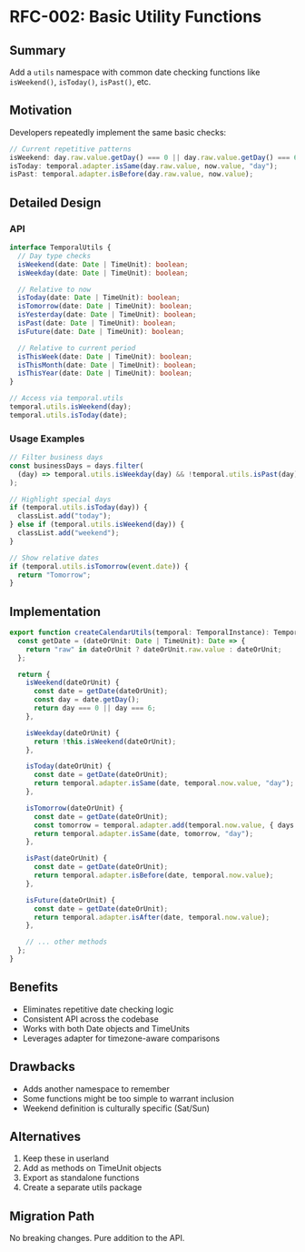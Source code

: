 # RFC-002: Basic Utility Functions

## Summary

Add a `utils` namespace with common date checking functions like `isWeekend()`, `isToday()`, `isPast()`, etc.

## Motivation

Developers repeatedly implement the same basic checks:

```typescript
// Current repetitive patterns
isWeekend: day.raw.value.getDay() === 0 || day.raw.value.getDay() === 6;
isToday: temporal.adapter.isSame(day.raw.value, now.value, "day");
isPast: temporal.adapter.isBefore(day.raw.value, now.value);
```

## Detailed Design

### API

```typescript
interface TemporalUtils {
  // Day type checks
  isWeekend(date: Date | TimeUnit): boolean;
  isWeekday(date: Date | TimeUnit): boolean;

  // Relative to now
  isToday(date: Date | TimeUnit): boolean;
  isTomorrow(date: Date | TimeUnit): boolean;
  isYesterday(date: Date | TimeUnit): boolean;
  isPast(date: Date | TimeUnit): boolean;
  isFuture(date: Date | TimeUnit): boolean;

  // Relative to current period
  isThisWeek(date: Date | TimeUnit): boolean;
  isThisMonth(date: Date | TimeUnit): boolean;
  isThisYear(date: Date | TimeUnit): boolean;
}

// Access via temporal.utils
temporal.utils.isWeekend(day);
temporal.utils.isToday(date);
```

### Usage Examples

```typescript
// Filter business days
const businessDays = days.filter(
  (day) => temporal.utils.isWeekday(day) && !temporal.utils.isPast(day)
);

// Highlight special days
if (temporal.utils.isToday(day)) {
  classList.add("today");
} else if (temporal.utils.isWeekend(day)) {
  classList.add("weekend");
}

// Show relative dates
if (temporal.utils.isTomorrow(event.date)) {
  return "Tomorrow";
}
```

## Implementation

```typescript
export function createCalendarUtils(temporal: TemporalInstance): TemporalUtils {
  const getDate = (dateOrUnit: Date | TimeUnit): Date => {
    return "raw" in dateOrUnit ? dateOrUnit.raw.value : dateOrUnit;
  };

  return {
    isWeekend(dateOrUnit) {
      const date = getDate(dateOrUnit);
      const day = date.getDay();
      return day === 0 || day === 6;
    },

    isWeekday(dateOrUnit) {
      return !this.isWeekend(dateOrUnit);
    },

    isToday(dateOrUnit) {
      const date = getDate(dateOrUnit);
      return temporal.adapter.isSame(date, temporal.now.value, "day");
    },

    isTomorrow(dateOrUnit) {
      const date = getDate(dateOrUnit);
      const tomorrow = temporal.adapter.add(temporal.now.value, { days: 1 });
      return temporal.adapter.isSame(date, tomorrow, "day");
    },

    isPast(dateOrUnit) {
      const date = getDate(dateOrUnit);
      return temporal.adapter.isBefore(date, temporal.now.value);
    },

    isFuture(dateOrUnit) {
      const date = getDate(dateOrUnit);
      return temporal.adapter.isAfter(date, temporal.now.value);
    },

    // ... other methods
  };
}
```

## Benefits

- Eliminates repetitive date checking logic
- Consistent API across the codebase
- Works with both Date objects and TimeUnits
- Leverages adapter for timezone-aware comparisons

## Drawbacks

- Adds another namespace to remember
- Some functions might be too simple to warrant inclusion
- Weekend definition is culturally specific (Sat/Sun)

## Alternatives

1. Keep these in userland
2. Add as methods on TimeUnit objects
3. Export as standalone functions
4. Create a separate utils package

## Migration Path

No breaking changes. Pure addition to the API.
